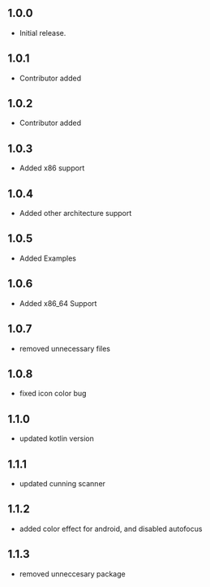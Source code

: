 ## 1.0.0

- Initial release.

## 1.0.1

- Contributor added

## 1.0.2

- Contributor added

## 1.0.3

- Added x86 support

## 1.0.4

- Added other architecture support

## 1.0.5

- Added Examples

## 1.0.6

- Added x86_64 Support

## 1.0.7

- removed unnecessary files

## 1.0.8

- fixed icon color bug

## 1.1.0

- updated kotlin version

## 1.1.1
  
- updated cunning scanner
  
## 1.1.2
  
- added color effect for android, and disabled autofocus

## 1.1.3
  
- removed unneccesary package 
